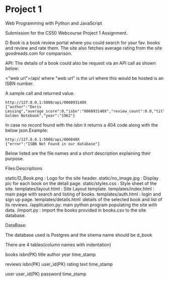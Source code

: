 # Project 1

Web Programming with Python and JavaScript

Submission for the CS50 Webcourse Project 1 Assignment.

D Book is a book review portal where you could search for your fav. books and review and rate them. The site also fetches average rating from the site goodreads.com for comparison.

API:
  The details of a book could also be request via an API call as shown below:

  <"web url">/api/<isbn>  where "web url" is the url where this would be hosted <isbn> is an ISBN number.
  
  A sample call and returned value.
  
    http://127.0.0.1:5000/api/006093140X
    {"author":"Doris Lessing","average_score":0,"isbn":"006093140X","review_count":0.0,"title":"The Golden Notebook","year":"1962"}
  
  In case no record found with the isbn it returns a 404 code along with the below json.Example:
  
    http://127.0.0.1:5000/api/006040X
    {"error":"ISBN Not Found in our database"}
     
Below listed are the file names and a short description explaining their purpose.

Files:Descriptions

static/D_Book.png : Logo for the site header.
static/no_image.jpg : Display pic for each book on the detail page.
static/styles.css : Style sheet of the site.
templates/layout.html : Site Layout template.
templates/index.html : main page with search and listing of books.
templates/auth.html : login and sign up page.
templates/details.html :details of the selected book and list of its reviews.
/application.py: main python program populating the site with data.
/import.py : import the books provided in books.csv to the site database.

DataBase:

The database used is Postgres and the shema name should be d_book

There are 4 tables(column names with indentation)

books
  isbn(PK)
  title
  author
  year
  time_stamp
  
reviews
  isbn(PK)
  user_id(PK)
  rating
  text
  time_stamp
  
user
  user_id(PK)
  password
  time_stamp

  
